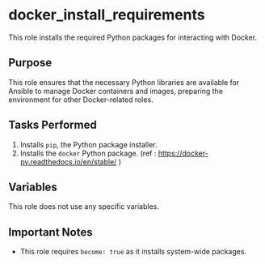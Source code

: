 # docker_install_requirements

This role installs the required Python packages for interacting with Docker.

## Purpose

This role ensures that the necessary Python libraries are available for Ansible to manage Docker containers and images, preparing the environment for other Docker-related roles.

## Tasks Performed

1. Installs `pip`, the Python package installer.
2. Installs the `docker` Python package. (ref : https://docker-py.readthedocs.io/en/stable/ )

## Variables

This role does not use any specific variables.

## Important Notes

*   This role requires `become: true` as it installs system-wide packages.